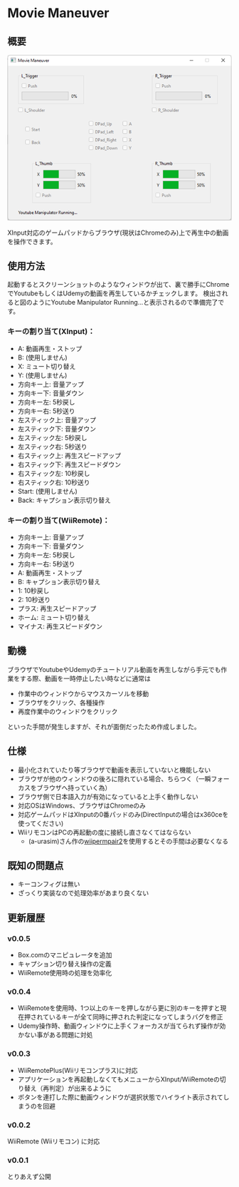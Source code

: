 # Movie Maneuver

## 概要
![ScreenShot Image](./doc/screen_shot.png)

XInput対応のゲームパッドからブラウザ(現状はChromeのみ)上で再生中の動画を操作できます。

## 使用方法
起動するとスクリーンショットのようなウィンドウが出て、裏で勝手にChromeでYoutubeもしくはUdemyの動画を再生しているかチェックします。
検出されると図のようにYoutube Manipulator Running...と表示されるので準備完了です。

### キーの割り当て(XInput)：
- A: 動画再生・ストップ
- B: (使用しません)
- X: ミュート切り替え
- Y: (使用しません)
- 方向キー上: 音量アップ
- 方向キー下: 音量ダウン
- 方向キー左: 5秒戻し
- 方向キー右: 5秒送り
- 左スティック上: 音量アップ
- 左スティック下: 音量ダウン
- 左スティック左: 5秒戻し
- 左スティック右: 5秒送り
- 右スティック上: 再生スピードアップ
- 右スティック下: 再生スピードダウン
- 右スティック左: 10秒戻し
- 右スティック右: 10秒送り
- Start: (使用しません)
- Back: キャプション表示切り替え

### キーの割り当て(WiiRemote)：
- 方向キー上: 音量アップ
- 方向キー下: 音量ダウン
- 方向キー左: 5秒戻し
- 方向キー右: 5秒送り
- A: 動画再生・ストップ
- B: キャプション表示切り替え
- 1: 10秒戻し
- 2: 10秒送り
- プラス: 再生スピードアップ
- ホーム: ミュート切り替え
- マイナス: 再生スピードダウン


## 動機
ブラウザでYoutubeやUdemyのチュートリアル動画を再生しながら手元でも作業をする際、動画を一時停止したい時などに通常は
- 作業中のウィンドウからマウスカーソルを移動
- ブラウザをクリック、各種操作
- 再度作業中のウィンドウをクリック

といった手間が発生しますが、それが面倒だったため作成しました。

## 仕様
- 最小化されていたり等ブラウザで動画を表示していないと機能しない
- ブラウザが他のウィンドウの後ろに隠れている場合、ちらつく（一瞬フォーカスをブラウザへ持っていく為）
- ブラウザ側で日本語入力が有効になっていると上手く動作しない
- 対応OSはWindows、ブラウザはChromeのみ
- 対応ゲームパッドはXInputの0番パッドのみ(DirectInputの場合はx360ceを使ってください)
- WiiリモコンはPCの再起動の度に接続し直さなくてはならない
	- (a-urasim)さん作の[wiipermpair2](http://tyche.pu-toyama.ac.jp/~a-urasim/wiimote/)を使用するとその手間は必要なくなる


## 既知の問題点
- キーコンフィグは無い
- ざっくり実装なので処理効率があまり良くない

## 更新履歴
### v0.0.5
- Box.comのマニピュレータを追加
- キャプション切り替え操作の定義
- WiiRemote使用時の処理を効率化
### v0.0.4
- WiiRemoteを使用時、1つ以上のキーを押しながら更に別のキーを押すと現在押されているキーが全て同時に押された判定になってしまうバグを修正
- Udemy操作時、動画ウィンドウに上手くフォーカスが当てられず操作が効かない事がある問題に対処
### v0.0.3
- WiiRemotePlus(Wiiリモコンプラス)に対応
- アプリケーションを再起動しなくてもメニューからXInput/WiiRemoteの切り替え（再判定）が出来るように
- ボタンを連打した際に動画ウィンドウが選択状態でハイライト表示されてしまうのを回避
### v0.0.2
WiiRemote (Wiiリモコン) に対応
### v0.0.1
とりあえず公開
